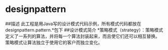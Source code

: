 # designpattern
##描述
	此工程是用Java写的设计模式代码示例，所有模式代码都放在designpattern.pattern.*包下
##设计模式简介
	*策略模式（strategy）：策略模式定义了一系列的算法，并将每一个算法封装起来，而且使它们还可以相互替换。<br>策略模式让算法独立于使用它的客户而独立变化。

